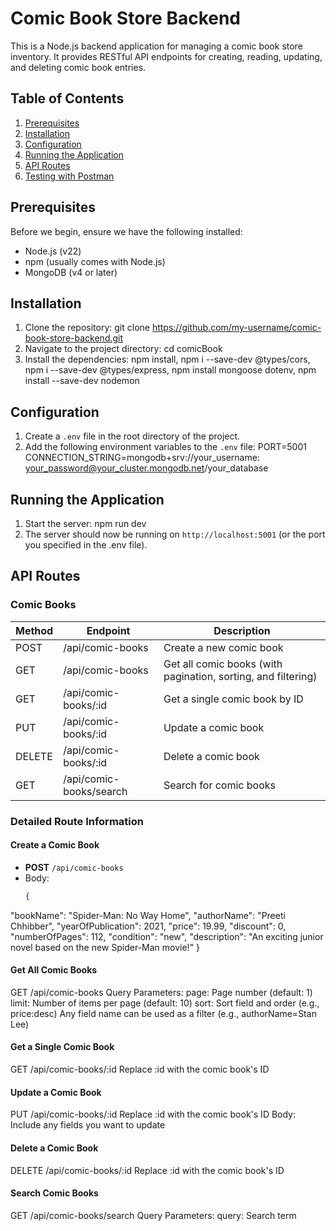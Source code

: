 # Comic Book Store Backend

This is a Node.js backend application for managing a comic book store inventory. It provides RESTful API endpoints for creating, reading, updating, and deleting comic book entries.

## Table of Contents

1. [Prerequisites](#prerequisites)
2. [Installation](#installation)
3. [Configuration](#configuration)
4. [Running the Application](#running-the-application)
5. [API Routes](#api-routes)
6. [Testing with Postman](#testing-with-postman)

## Prerequisites
Before we begin, ensure we have the following installed:
- Node.js (v22)
- npm (usually comes with Node.js)
- MongoDB (v4 or later)

## Installation
1. Clone the repository: git clone https://github.com/my-username/comic-book-store-backend.git
2. Navigate to the project directory: cd comicBook
3. Install the dependencies: 
   npm install,
   npm i --save-dev @types/cors,
   npm i --save-dev @types/express,
   npm install mongoose dotenv,
   npm install --save-dev nodemon 
 
## Configuration
1. Create a `.env` file in the root directory of the project.
2. Add the following environment variables to the `.env` file: 
  PORT=5001
  CONNECTION_STRING=mongodb+srv://your_username: your_password@your_cluster.mongodb.net/your_database

## Running the Application
1. Start the server:  npm run dev
2. The server should now be running on `http://localhost:5001` (or the port you specified in the .env file).

## API Routes

### Comic Books

| Method | Endpoint | Description |
|--------|----------|-------------|
| POST | /api/comic-books | Create a new comic book |
| GET | /api/comic-books | Get all comic books (with pagination, sorting, and filtering) |
| GET | /api/comic-books/:id | Get a single comic book by ID |
| PUT | /api/comic-books/:id | Update a comic book |
| DELETE | /api/comic-books/:id | Delete a comic book |
| GET | /api/comic-books/search | Search for comic books |

### Detailed Route Information

#### Create a Comic Book
- **POST** `/api/comic-books`
- Body:
  ```json
  {
 "bookName": "Spider-Man: No Way Home",
 "authorName": "Preeti Chhibber",
 "yearOfPublication": 2021,
 "price": 19.99,
 "discount": 0,
 "numberOfPages": 112,
 "condition": "new",
 "description": "An exciting junior novel based on the new Spider-Man movie!"
  }

#### Get All Comic Books
GET /api/comic-books
Query Parameters:
page: Page number (default: 1)
limit: Number of items per page (default: 10)
sort: Sort field and order (e.g., price:desc)
Any field name can be used as a filter (e.g., authorName=Stan Lee)

#### Get a Single Comic Book
GET /api/comic-books/:id
Replace :id with the comic book's ID

#### Update a Comic Book
PUT /api/comic-books/:id
Replace :id with the comic book's ID
Body: Include any fields you want to update

#### Delete a Comic Book
DELETE /api/comic-books/:id
Replace :id with the comic book's ID

#### Search Comic Books
GET /api/comic-books/search
Query Parameters:
query: Search term






